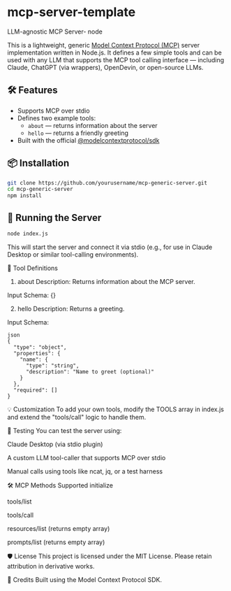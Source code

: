 # mcp-server-template
LLM-agnostic MCP Server- node

This is a lightweight, generic [Model Context Protocol (MCP)](https://github.com/modelcontext/protocol) server implementation written in Node.js. It defines a few simple tools and can be used with any LLM that supports the MCP tool calling interface — including Claude, ChatGPT (via wrappers), OpenDevin, or open-source LLMs.

## 🛠 Features

- Supports MCP over stdio
- Defines two example tools:
  - `about` — returns information about the server
  - `hello` — returns a friendly greeting
- Built with the official [@modelcontextprotocol/sdk](https://www.npmjs.com/package/@modelcontextprotocol/sdk)

## 📦 Installation

```bash
git clone https://github.com/yourusername/mcp-generic-server.git
cd mcp-generic-server
npm install
```

## 🚀 Running the Server

```bash
node index.js
```
This will start the server and connect it via stdio (e.g., for use in Claude Desktop or similar tool-calling environments).

🔧 Tool Definitions
1. about
Description: Returns information about the MCP server.

Input Schema: {}

2. hello
Description: Returns a greeting.

Input Schema:
```
json
{
  "type": "object",
  "properties": {
    "name": {
      "type": "string",
      "description": "Name to greet (optional)"
    }
  },
  "required": []
}
```
💡 Customization
To add your own tools, modify the TOOLS array in index.js and extend the "tools/call" logic to handle them.

🧪 Testing
You can test the server using:

Claude Desktop (via stdio plugin)

A custom LLM tool-caller that supports MCP over stdio

Manual calls using tools like ncat, jq, or a test harness

🛠 MCP Methods Supported
initialize

tools/list

tools/call

resources/list (returns empty array)

prompts/list (returns empty array)

🛡 License
This project is licensed under the MIT License. Please retain attribution in derivative works.

🙌 Credits
Built using the Model Context Protocol SDK.
